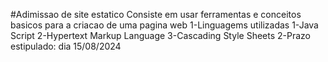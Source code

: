 #Adimissao de site estatico
Consiste em usar ferramentas e conceitos basicos para a criacao de uma pagina web
1-Linguagems utilizadas
  1-Java Script
  2-Hypertext Markup Language
  3-Cascading Style Sheets
2-Prazo estipulado: dia 15/08/2024
